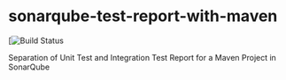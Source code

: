 sonarqube-test-report-with-maven
================================
[![Build Status](https://github.com/sparsick/sonarqube-test-report-with-maven/workflows/MavenBuild/badge.svg)

Separation of Unit Test and Integration Test Report for a Maven Project in SonarQube 
